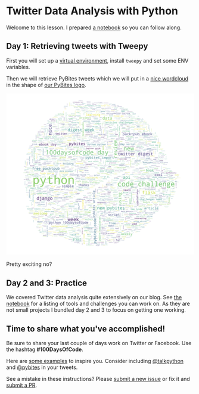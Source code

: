 # Twitter Data Analysis with Python

Welcome to this lesson. I prepared [a notebook](https://github.com/talkpython/100daysofcode-with-python-course/blob/master/days/58-60-twitter-api/twitter-api.ipynb) so you can follow along.

## Day 1: Retrieving tweets with Tweepy

First you will set up a [virtual environment](https://pybit.es/the-beauty-of-virtualenv.html), install `tweepy` and set some ENV variables.

Then we will retrieve PyBites tweets which we will put in a [nice wordcloud]() in the shape of [our PyBites logo](https://codechalleng.es/static/img/pybites-premium.png).

![pybites wordcloud](wordcloud-image.png)

Pretty exciting no?

## Day 2 and 3: Practice

We covered Twitter data analysis quite extensively on our blog. See [the notebook](https://github.com/talkpython/100daysofcode-with-python-course/blob/master/days/58-60-twitter-api/twitter-api.ipynb) for a listing of tools and challenges you can work on. As they are not small projects I bundled day 2 and 3 to focus on getting one working.

## Time to share what you've accomplished!

Be sure to share your last couple of days work on Twitter or Facebook. Use the hashtag **#100DaysOfCode**.

Here are [some examples](https://twitter.com/search?q=%23100DaysOfCode) to inspire you. Consider including [@talkpython](https://twitter.com/talkpython) and [@pybites](https://twitter.com/pybites) in your tweets.

See a mistake in these instructions? Please [submit a new issue](https://github.com/talkpython/100daysofcode-with-python-course/issues) or fix it and [submit a PR](https://github.com/talkpython/100daysofcode-with-python-course/pulls).
